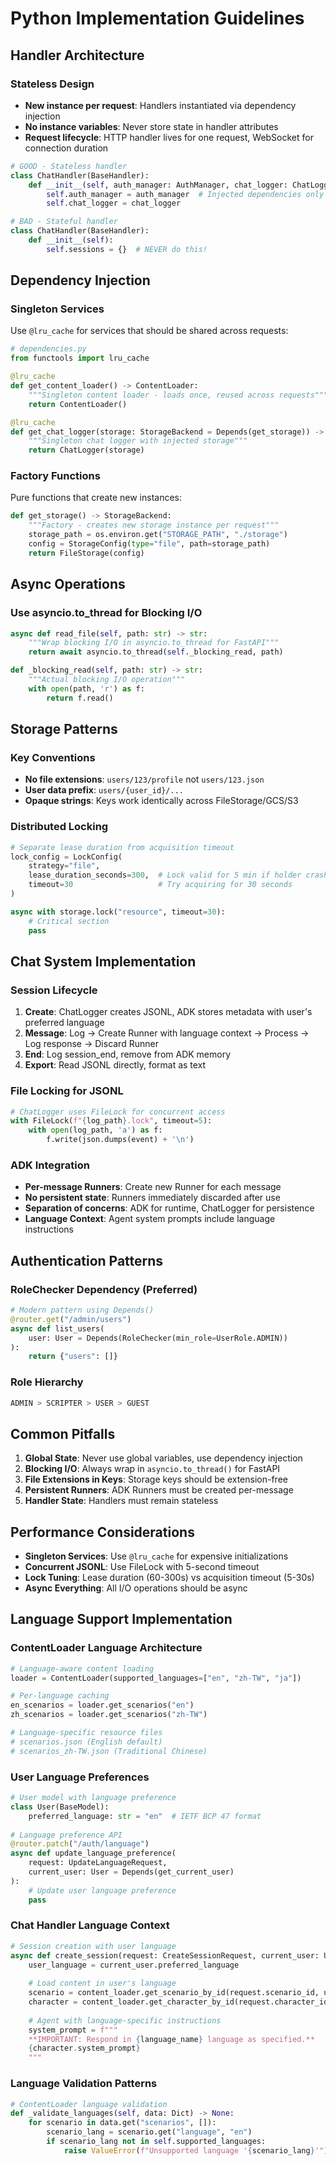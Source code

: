 # Python Implementation Guidelines

## Handler Architecture

### Stateless Design
- **New instance per request**: Handlers instantiated via dependency injection
- **No instance variables**: Never store state in handler attributes
- **Request lifecycle**: HTTP handler lives for one request, WebSocket for connection duration

```python
# GOOD - Stateless handler
class ChatHandler(BaseHandler):
    def __init__(self, auth_manager: AuthManager, chat_logger: ChatLogger):
        self.auth_manager = auth_manager  # Injected dependencies only
        self.chat_logger = chat_logger

# BAD - Stateful handler
class ChatHandler(BaseHandler):
    def __init__(self):
        self.sessions = {}  # NEVER do this!
```

## Dependency Injection

### Singleton Services
Use `@lru_cache` for services that should be shared across requests:

```python
# dependencies.py
from functools import lru_cache

@lru_cache
def get_content_loader() -> ContentLoader:
    """Singleton content loader - loads once, reused across requests"""
    return ContentLoader()

@lru_cache
def get_chat_logger(storage: StorageBackend = Depends(get_storage)) -> ChatLogger:
    """Singleton chat logger with injected storage"""
    return ChatLogger(storage)
```

### Factory Functions
Pure functions that create new instances:

```python
def get_storage() -> StorageBackend:
    """Factory - creates new storage instance per request"""
    storage_path = os.environ.get("STORAGE_PATH", "./storage")
    config = StorageConfig(type="file", path=storage_path)
    return FileStorage(config)
```

## Async Operations

### Use asyncio.to_thread for Blocking I/O
```python
async def read_file(self, path: str) -> str:
    """Wrap blocking I/O in asyncio.to_thread for FastAPI"""
    return await asyncio.to_thread(self._blocking_read, path)

def _blocking_read(self, path: str) -> str:
    """Actual blocking I/O operation"""
    with open(path, 'r') as f:
        return f.read()
```

## Storage Patterns

### Key Conventions
- **No file extensions**: `users/123/profile` not `users/123.json`
- **User data prefix**: `users/{user_id}/...`
- **Opaque strings**: Keys work identically across FileStorage/GCS/S3

### Distributed Locking
```python
# Separate lease duration from acquisition timeout
lock_config = LockConfig(
    strategy="file",
    lease_duration_seconds=300,  # Lock valid for 5 min if holder crashes
    timeout=30                   # Try acquiring for 30 seconds
)

async with storage.lock("resource", timeout=30):
    # Critical section
    pass
```

## Chat System Implementation

### Session Lifecycle
1. **Create**: ChatLogger creates JSONL, ADK stores metadata with user's preferred language
2. **Message**: Log → Create Runner with language context → Process → Log response → Discard Runner
3. **End**: Log session_end, remove from ADK memory
4. **Export**: Read JSONL directly, format as text

### File Locking for JSONL
```python
# ChatLogger uses FileLock for concurrent access
with FileLock(f"{log_path}.lock", timeout=5):
    with open(log_path, 'a') as f:
        f.write(json.dumps(event) + '\n')
```

### ADK Integration
- **Per-message Runners**: Create new Runner for each message
- **No persistent state**: Runners immediately discarded after use
- **Separation of concerns**: ADK for runtime, ChatLogger for persistence
- **Language Context**: Agent system prompts include language instructions

## Authentication Patterns

### RoleChecker Dependency (Preferred)
```python
# Modern pattern using Depends()
@router.get("/admin/users")
async def list_users(
    user: User = Depends(RoleChecker(min_role=UserRole.ADMIN))
):
    return {"users": []}
```

### Role Hierarchy
```python
ADMIN > SCRIPTER > USER > GUEST
```

## Common Pitfalls

1. **Global State**: Never use global variables, use dependency injection
2. **Blocking I/O**: Always wrap in `asyncio.to_thread()` for FastAPI
3. **File Extensions in Keys**: Storage keys should be extension-free
4. **Persistent Runners**: ADK Runners must be created per-message
5. **Handler State**: Handlers must remain stateless

## Performance Considerations

- **Singleton Services**: Use `@lru_cache` for expensive initializations
- **Concurrent JSONL**: Use FileLock with 5-second timeout
- **Lock Tuning**: Lease duration (60-300s) vs acquisition timeout (5-30s)
- **Async Everything**: All I/O operations should be async

## Language Support Implementation

### ContentLoader Language Architecture
```python
# Language-aware content loading
loader = ContentLoader(supported_languages=["en", "zh-TW", "ja"])

# Per-language caching
en_scenarios = loader.get_scenarios("en")
zh_scenarios = loader.get_scenarios("zh-TW")

# Language-specific resource files
# scenarios.json (English default)
# scenarios_zh-TW.json (Traditional Chinese)
```

### User Language Preferences
```python
# User model with language preference
class User(BaseModel):
    preferred_language: str = "en"  # IETF BCP 47 format
    
# Language preference API
@router.patch("/auth/language")
async def update_language_preference(
    request: UpdateLanguageRequest,
    current_user: User = Depends(get_current_user)
):
    # Update user language preference
    pass
```

### Chat Handler Language Context
```python
# Session creation with user language
async def create_session(request: CreateSessionRequest, current_user: User):
    user_language = current_user.preferred_language
    
    # Load content in user's language
    scenario = content_loader.get_scenario_by_id(request.scenario_id, user_language)
    character = content_loader.get_character_by_id(request.character_id, user_language)
    
    # Agent with language-specific instructions
    system_prompt = f"""
    **IMPORTANT: Respond in {language_name} language as specified.**
    {character.system_prompt}
    """
```

### Language Validation Patterns
```python
# ContentLoader language validation
def _validate_languages(self, data: Dict) -> None:
    for scenario in data.get("scenarios", []):
        scenario_lang = scenario.get("language", "en")
        if scenario_lang not in self.supported_languages:
            raise ValueError(f"Unsupported language '{scenario_lang}'")
```